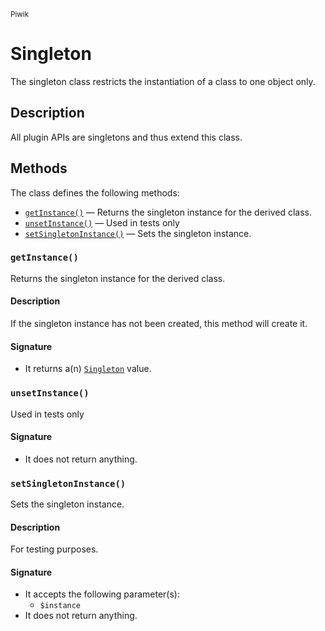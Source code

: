 <small>Piwik</small>

Singleton
=========

The singleton class restricts the instantiation of a class to one object only.

Description
-----------

All plugin APIs are singletons and thus extend this class.


Methods
-------

The class defines the following methods:

- [`getInstance()`](#getInstance) &mdash; Returns the singleton instance for the derived class.
- [`unsetInstance()`](#unsetInstance) &mdash; Used in tests only
- [`setSingletonInstance()`](#setSingletonInstance) &mdash; Sets the singleton instance.

<a name="getinstance" id="getinstance"></a>
### `getInstance()`

Returns the singleton instance for the derived class.

#### Description

If the singleton instance
has not been created, this method will create it.

#### Signature

- It returns a(n) [`Singleton`](../Piwik/Singleton.md) value.

<a name="unsetinstance" id="unsetinstance"></a>
### `unsetInstance()`

Used in tests only

#### Signature

- It does not return anything.

<a name="setsingletoninstance" id="setsingletoninstance"></a>
### `setSingletonInstance()`

Sets the singleton instance.

#### Description

For testing purposes.

#### Signature

- It accepts the following parameter(s):
    - `$instance`
- It does not return anything.

